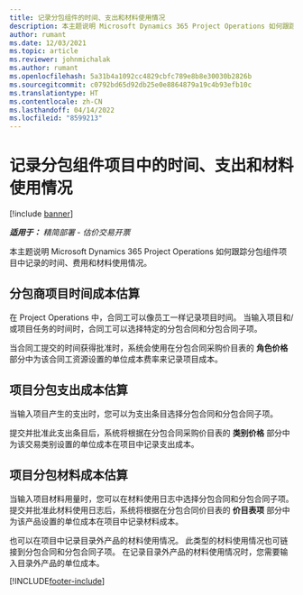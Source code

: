 ```yaml
---
title: 记录分包组件的时间、支出和材料使用情况
description: 本主题说明 Microsoft Dynamics 365 Project Operations 如何跟踪分包组件项目中记录的时间、费用和材料使用情况。
author: rumant
ms.date: 12/03/2021
ms.topic: article
ms.reviewer: johnmichalak
ms.author: rumant
ms.openlocfilehash: 5a31b4a1092cc4829cbfc789e8b8e30030b2826b
ms.sourcegitcommit: c0792bd65d92db25e0e8864879a19c4b93efb10c
ms.translationtype: HT
ms.contentlocale: zh-CN
ms.lasthandoff: 04/14/2022
ms.locfileid: "8599213"
---
```

# <a name="recording-time-expenses-and-material-usage-on-projects-for-subcontracted-components"></a>记录分包组件项目中的时间、支出和材料使用情况

[!include [banner](../../includes/dataverse-preview.md)]

_**适用于：** 精简部署 - 估价交易开票_

本主题说明 Microsoft Dynamics 365 Project Operations 如何跟踪分包组件项目中记录的时间、费用和材料使用情况。

## <a name="costing-for-subcontractor-time-on-projects"></a>分包商项目时间成本估算
在 Project Operations 中，合同工可以像员工一样记录项目时间。 当输入项目和/或项目任务的时间时，合同工可以选择特定的分包合同和分包合同子项。

当合同工提交的时间获得批准时，系统会使用在分包合同采购价目表的 **角色价格** 部分中为该合同工资源设置的单位成本费率来记录项目成本。

## <a name="costing-for-subcontracted-expenses-on-projects"></a>项目分包支出成本估算
当输入项目产生的支出时，您可以为支出条目选择分包合同和分包合同子项。 

提交并批准此支出条目后，系统将根据在分包合同采购价目表的 **类别价格** 部分中为该交易类别设置的单位成本在项目中记录支出成本。

## <a name="costing-for-subcontracted-materials-on-projects"></a>项目分包材料成本估算
当输入项目材料用量时，您可以在材料使用日志中选择分包合同和分包合同子项。 提交并批准此材料使用日志后，系统将根据在分包合同价目表的 **价目表项** 部分中为该产品设置的单位成本在项目中记录材料成本。

也可以在项目中记录目录外产品的材料使用情况。 此类型的材料使用情况也可链接到分包合同和分包合同子项。 在记录目录外产品的材料使用情况时，您需要输入目录外产品的单位成本。 


[!INCLUDE[footer-include](../../includes/footer-banner.md)]
